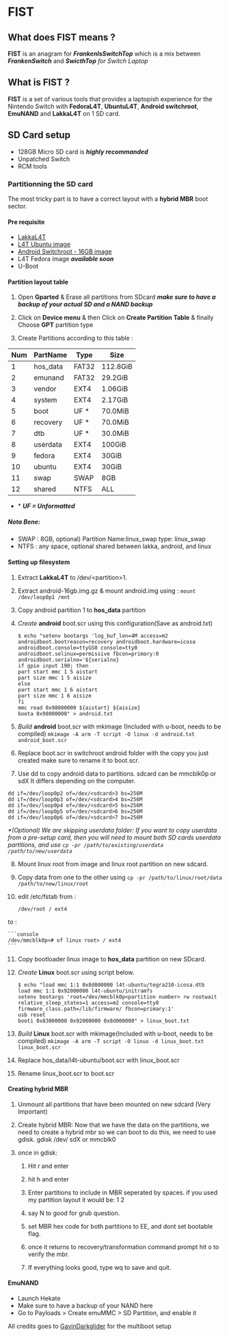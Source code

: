 # FIST

## What does FIST means ?

**FIST** is an anagram for ***FrankenIsSwitchTop*** which is a mix between ***FrankenSwitch*** and ***SwicthTop*** *for Switch Laptop*

## What is FIST ?

**FIST** is a set of various tools that provides a laptopish experience for the Nintendo Switch with **FedoraL4T**, **UbuntuL4T**, **Android switchroot**, **EmuNAND** and **LakkaL4T** on 1 SD card.

## SD Card setup

- 128GB Micro SD card is ***highly recommanded***
- Unpatched Switch
- RCM tools

### Partitionning the SD card

The most tricky part is to have a correct layout with a **hybrid MBR** boot sector.

#### Pre requisite

- [LakkaL4T](https://lakka-switch.github.io/documentation/archives.html)
- [L4T Ubuntu image](https://gbatemp.net/threads/l4t-ubuntu-a-fully-featured-linux-on-your-switch.537301/)
-  [Android Switchroot - 16GB image](https://forum.xda-developers.com/nintendo-switch/nintendo-switch-news-guides-discussion--development/rom-switchroot-lineageos-15-1-t3951389)
- L4T Fedora image ***available soon***
- U-Boot
#### Partition layout table

1. Open **Gparted** & Erase all partitions from SDcard ***make sure to have a backup of your actual SD and a NAND backup***

2. Click on **Device menu** & then Click on **Create Partition Table** & finally Choose **GPT** partition type

3. Create Partitions according to this table :

| Num | PartName | Type  | Size    |
|-----|----------|-------|---------|
| 1   | hos_data | FAT32 | 112.8GiB|
| 2   | emunand  | FAT32 | 29.2GiB |
| 3   | vendor   | EXT4  | 1.06GiB |
| 4   | system   | EXT4  | 2.17GiB |
| 5   | boot     | UF *  | 70.0MiB |
| 6   | recovery | UF *  | 70.0MiB |
| 7   | dtb      | UF *  | 30.0MiB |
| 8   | userdata | EXT4  | 100GiB  |
| 9   | fedora   | EXT4  | 30GiB   |
| 10  | ubuntu   | EXT4  | 30GiB   |
| 11  | swap     | SWAP  | 8GB     |
| 12  | shared   | NTFS  | ALL     |

* \* ***UF = Unformatted***

##### Nota Bene:

- SWAP : 8GB, optional) Partition Name:linux_swap type: linux_swap
- NTFS : any space, optional shared between lakka, android, and linux

#### Setting up filesystem

1. Extract **LakkaL4T** to /dev/\<partition>1.

2. Extract android-16gb.img.gz & mount android.img using : ``` mount /dev/loop0p1 /mnt ```

3. Copy android partition 1 to **hos_data** partition

4. *Create* **android** boot.scr using this configuration(Save as android.txt)
	
	``` console 
	$ echo "setenv bootargs 'log_buf_len=4M access=m2 androidboot.bootreason=recovery androidboot.hardware=icosa androidboot.console=ttyGS0 console=tty0 androidboot.selinux=permissive fbcon=primary:0 androidboot.serialno='${serialno}
	if gpio input 190; then
	part start mmc 1 5 aistart
	part size mmc 1 5 aisize
	else
	part start mmc 1 6 aistart
	part size mmc 1 6 aisize
	fi
	mmc read 0x98000000 ${aistart} ${aisize}
	boota 0x98000000" > android.txt
	```

5. *Build* **android** boot.scr with mkimage (Included with u-boot, needs to be compiled) ``` mkimage -A arm -T script -O linux -d android.txt android_boot.scr ```
6. Replace boot.scr in switchroot android folder with the copy you just created make sure to rename it to boot.scr.

7. Use dd to copy android data to partitions. sdcard can be mmcblk0p or sdX<number> It differs depending on the computer.
```
dd if=/dev/loop0p2 of=/dev/<sdcard>3 bs=256M
dd if=/dev/loop0p3 of=/dev/<sdcard>4 bs=256M
dd if=/dev/loop0p4 of=/dev/<sdcard>5 bs=256M
dd if=/dev/loop0p5 of=/dev/<sdcard>6 bs=256M
dd if=/dev/loop0p6 of=/dev/<sdcard>7 bs=256M
```
*\*(Optional) We are skipping userdata folder: If you want to copy userdata from a pre-setup card, then you will need to mount both SD cards userdata partitions, and use ```cp -pr /path/to/existing/userdata /path/to/new/userdata```*

8. Mount linux root from image and linux root partition on new sdcard.

9. Copy data from one to the other using 
``` cp -pr /path/to/linux/root/data /path/to/new/linux/root ```

10. edit /etc/fstab from :


	``` console
	/dev/root / ext4
	```
to :

	```console
	/dev/mmcblk0p<# of linux root> / ext4
	```
	
11. Copy bootloader linux image to **hos_data** partition on new SDcard.

12. *Create* **Linux** boot.scr using script below.

	```
	$ echo "load mmc 1:1 0x8d000000 l4t-ubuntu/tegra210-icosa.dtb 
	load mmc 1:1 0x92000000 l4t-ubuntu/initramfs
	setenv bootargs 'root=/dev/mmcblk0p<partition number> rw rootwait relative_sleep_states=1 access=m2 console=tty0 firmware_class.path=/lib/firmware/ fbcon=primary:1'
	usb reset
	booti 0x83000000 0x92000000 0x8d000000" > linux_boot.txt
	```

13. *Build* **Linux** boot.scr with mkimage(Included with u-boot, needs to be compiled) ```mkimage -A arm -T script -O linux -d linux_boot.txt linux_boot.scr ```

14. Replace hos_data/l4t-ubuntu/boot.scr with linux_boot.scr

15. Rename linux_boot.scr to boot.scr

#### Creating hybrid MBR

1. Unmount all partitions that have been mounted on new sdcard (Very Important)

2. Create hybrid MBR: Now that we have the data on the partitions, we need to create a hybrid mbr so we can boot to do this, we need to use gdisk.
gdisk /dev/<path to sdcard> sdX or mmcblk0

3. once in gdisk:

    1. Hit r and enter
    
    2. hit h and enter
    
    3. Enter partitions to include in MBR seperated by spaces.
    if you used my partition layout it would be: 1 2
    4. say N to good for grub question.
    
    5. set MBR hex code for both partitions to EE, and dont set bootable flag.
    
    6. once it returns to recovery/transformation command prompt hit o to verify the mbr.
    
    7. If everything looks good, type wq to save and quit.

#### EmuNAND

- Launch Hekate
- Make sure to have a backup of your NAND here
- Go to Payloads > Create emuMMC > SD Partition, and enable it

All credits goes to [GavinDarkglider](https://github.com/GavinDarkglider) for the multiboot setup

